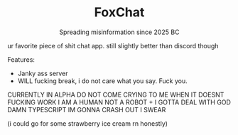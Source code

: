 <div align="center">

# FoxChat

Spreading misinformation since 2025 BC

</div>

ur favorite piece of shit chat app. still slightly better than discord though

Features:
- Janky ass server
- WILL fucking break, i do not care what you say. Fuck you.

CURRENTLY IN ALPHA DO NOT COME CRYING TO ME WHEN IT DOESNT FUCKING WORK I AM A HUMAN NOT A ROBOT + I GOTTA DEAL WITH GOD DAMN TYPESCRIPT IM GONNA CRASH OUT I SWEAR

(i could go for some strawberry ice cream rn honestly)